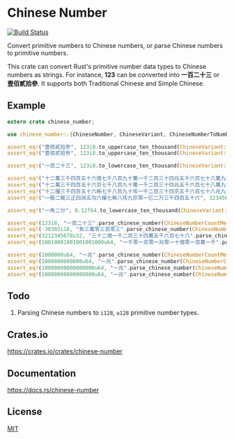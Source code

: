 Chinese Number
====================

[![Build Status](https://travis-ci.org/magiclen/chinese-number.svg?branch=master)](https://travis-ci.org/magiclen/chinese-number)

Convert primitive numbers to Chinese numbers, or parse Chinese numbers to primitive numbers.

This crate can convert Rust's primitive number data types to Chinese numbers as strings. For instance, **123** can be converted into **一百二十三** or **壹佰貳拾參**. It supports both Traditional Chinese and Simple Chinese.

## Example

```rust
extern crate chinese_number;

use chinese_number::{ChineseNumber, ChineseVariant, ChineseNumberToNumber, ChineseNumberCountMethod};

assert_eq!("壹佰貳拾參", 123i8.to_uppercase_ten_thousand(ChineseVariant::Traditional));
assert_eq!("壹佰贰拾参", 123i8.to_uppercase_ten_thousand(ChineseVariant::Simple));

assert_eq!("一百二十三", 123i8.to_lowercase_ten_thousand(ChineseVariant::Traditional));

assert_eq!("十二萬三千四百五十六億七千八百九十萬一千二百三十四兆五千六百七十八萬九千零一十二億三千四百五十六萬七千八百九十", 123456789012345678901234567890i128.to_lowercase_high(ChineseVariant::Traditional));
assert_eq!("十二萬三千四百五十六京七千八百九十萬一千二百三十四兆五千六百七十八萬九千零一十二億三千四百五十六萬七千八百九十", 123456789012345678901234567890i128.to_lowercase_middle(ChineseVariant::Traditional));
assert_eq!("十二穰三千四百五十六秭七千八百九十垓一千二百三十四京五千六百七十八兆九千零一十二億三千四百五十六萬七千八百九十", 123456789012345678901234567890i128.to_lowercase_ten_thousand(ChineseVariant::Traditional));
assert_eq!("一极二载三正四涧五沟六穰七秭八垓九京零一亿二万三千四百五十六", 1234567890123456i64.to_lowercase_low(ChineseVariant::Simple));

assert_eq!("一角二分", 0.12f64.to_lowercase_ten_thousand(ChineseVariant::Traditional));

assert_eq!(123i8, "一百二十三".parse_chinese_number(ChineseNumberCountMethod::TenThousand).unwrap());
assert_eq!(-30303i16, "負三萬零三百零三".parse_chinese_number(ChineseNumberCountMethod::TenThousand).unwrap());
assert_eq!(3212345678u32, "三十二億一千二百三十四萬五千六百七十八".parse_chinese_number(ChineseNumberCountMethod::TenThousand).unwrap());
assert_eq!(10010001001001001000u64, "一千零一京零一兆零一十億零一百萬一千".parse_chinese_number(ChineseNumberCountMethod::TenThousand).unwrap());

assert_eq!(1000000u64, "一兆".parse_chinese_number(ChineseNumberCountMethod::Low).unwrap());
assert_eq!(1000000000000u64, "一兆".parse_chinese_number(ChineseNumberCountMethod::TenThousand).unwrap());
assert_eq!(10000000000000000u64, "一兆".parse_chinese_number(ChineseNumberCountMethod::Middle).unwrap());
assert_eq!(10000000000000000u64, "一兆".parse_chinese_number(ChineseNumberCountMethod::High).unwrap());
```

## Todo

1. Parsing Chinese numbers to `i128`, `u128` primitive number types.

## Crates.io

https://crates.io/crates/chinese-number

## Documentation

https://docs.rs/chinese-number

## License

[MIT](LICENSE)